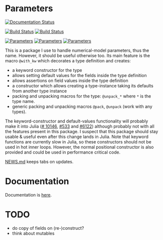 # Parameters

[![Documentation Status](https://readthedocs.org/projects/parametersjl/badge/?version=latest)](http://parametersjl.readthedocs.org/en/latest/?badge=latest)

[![Build Status](https://travis-ci.org/mauro3/Parameters.jl.svg?branch=master)](https://travis-ci.org/mauro3/Parameters.jl)
[![Build Status](https://ci.appveyor.com/api/projects/status/github/mauro3/Parameters.jl?branch=master&svg=true)](https://ci.appveyor.com/project/mauro3/parameters-jl/branch/master)

[![Parameters](http://pkg.julialang.org/badges/Parameters_0.3.svg)](http://pkg.julialang.org/?pkg=Parameters&ver=0.3)
[![Parameters](http://pkg.julialang.org/badges/Parameters_0.4.svg)](http://pkg.julialang.org/?pkg=Parameters&ver=0.4)
[![Parameters](http://pkg.julialang.org/badges/Parameters_0.5.svg)](http://pkg.julialang.org/?pkg=Parameters&ver=0.5)


This is a package I use to handle numerical-model parameters, thus the
name.  However, it should be useful otherwise too.  Its main feature
is the macro `@with_kw` which decorates a type definition and creates:

- a keyword constructor for the type
- allows setting default values for the fields inside the type
  definition
- allows assertions on field values inside the type definition
- a constructor which allows creating a type-instance taking its defaults from
  another type instance
- packing and unpacking macros for the type: `@unpack_*` where `*` is
  the type name.
- generic packing and unpacking macros `@pack`, `@unpack` (work with
  any types).

The keyword-constructor and default-values functionality will probably
make it into Julia
([# 10146](https://github.com/JuliaLang/julia/issues/10146),
[#533](https://github.com/JuliaLang/julia/issues/5333) and
[#6122](https://github.com/JuliaLang/julia/pull/6122)) although
probably not with all the features present in this package.  I suspect
that this package should stay usable & useful even after this change
lands in Julia.  Note that keyword functions are currently slow in
Julia, so these constructors should not be used in hot inner loops.
However, the normal positional constructor is also provided and could be
used in performance critical code.

[NEWS.md](https://github.com/mauro3/Parameters.jl/blob/master/NEWS.md)
keeps tabs on updates.

# Documentation

Documentation is [here](http://parametersjl.readthedocs.org/en/latest/?badge=latest).

# TODO

- do copy of fields on (re-)construct?
- think about mutables
